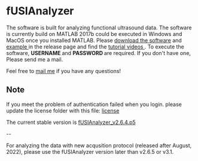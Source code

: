 # fUSIAnalyzer 

The software is built for analyzing functional ultrasound data. The software is currently build on MATLAB 2017b could be executed in Windows and MacOS once you installed MATLAB. Please <a href="https://github.com/YunAnGitHub/fUSIAnalyzer/tags"> download the software</a> and <a href="https://github.com/YunAnGitHub/fUSIAnalyzer/releases/tag/Example"> example </a> in the release page and find the <a href="https://www.youtube.com/playlist?list=PL93HKOLmIO_cK9zdETniLOAj49CIWAb20"> tutorial videos </a>. To execute the software, <b>USERNAME </b> and <b>PASSWORD </b> are required. If you don't have one, Please send me a mail.

Feel free to <A HREF="mailto:yun-an.huang@nerf.be">mail me</A>  if you have any questions!


Note 
--

If you meet the problem of authentication failed when you login. please update the license folder with this file: <a href="https://github.com/YunAnGitHub/fUSIAnalyzer/releases/tag/fUSIAnalyzer_v2.6.4.license"> license </a>

The current stable version is <a href="https://github.com/YunAnGitHub/fUSIAnalyzer/releases/tag/fUSIAnalyzer_v2.6.4.p5"> fUSIAnalyzer_v2.6.4.p5 </a>


--

For analyzing the data with new acqusition protocol (released after August, 2022), please use the fUSIAnalyzer version later than v2.6.5 or v3.1.
